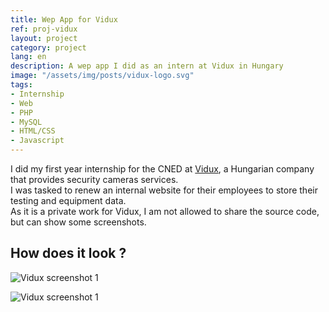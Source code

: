 ```yaml
---
title: Wep App for Vidux
ref: proj-vidux
layout: project
category: project
lang: en
description: A wep app I did as an intern at Vidux in Hungary
image: "/assets/img/posts/vidux-logo.svg"
tags:
- Internship
- Web
- PHP
- MySQL
- HTML/CSS
- Javascript
---
```


I did my first year internship for the CNED at [Vidux](https://vidux.net/), a Hungarian company that provides security cameras services.  
I was tasked to renew an internal website for their employees to store their testing and equipment data.  
As it is a private work for Vidux, I am not allowed to share the source code, but can show some screenshots.

## How does it look ?

![Vidux screenshot 1](https://i.imgur.com/5amI3Sb.png)

![Vidux screenshot 1](https://i.imgur.com/pX0w2jF.png)
